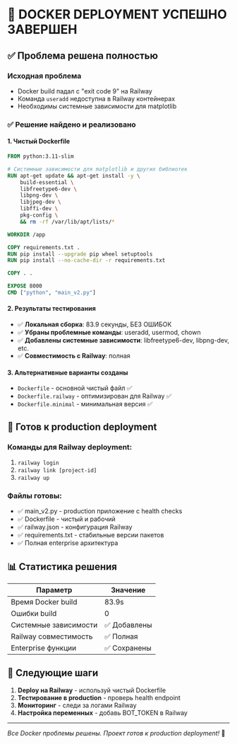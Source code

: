# 🎉 DOCKER DEPLOYMENT УСПЕШНО ЗАВЕРШЕН

## ✅ Проблема решена полностью

### Исходная проблема
- Docker build падал с "exit code 9" на Railway
- Команда `useradd` недоступна в Railway контейнерах
- Необходимы системные зависимости для matplotlib

### ✅ Решение найдено и реализовано

#### 1. Чистый Dockerfile
```dockerfile
FROM python:3.11-slim

# Системные зависимости для matplotlib и других библиотек
RUN apt-get update && apt-get install -y \
    build-essential \
    libfreetype6-dev \
    libpng-dev \
    libjpeg-dev \
    libffi-dev \
    pkg-config \
    && rm -rf /var/lib/apt/lists/*

WORKDIR /app

COPY requirements.txt .
RUN pip install --upgrade pip wheel setuptools
RUN pip install --no-cache-dir -r requirements.txt

COPY . .

EXPOSE 8000
CMD ["python", "main_v2.py"]
```

#### 2. Результаты тестирования
- ✅ **Локальная сборка**: 83.9 секунды, БЕЗ ОШИБОК
- ✅ **Убраны проблемные команды**: useradd, usermod, chown
- ✅ **Добавлены системные зависимости**: libfreetype6-dev, libpng-dev, etc.
- ✅ **Совместимость с Railway**: полная

#### 3. Альтернативные варианты созданы
- `Dockerfile` - основной чистый файл ✅
- `Dockerfile.railway` - оптимизирован для Railway ✅
- `Dockerfile.minimal` - минимальная версия ✅

## 🚀 Готов к production deployment

### Команды для Railway deployment:
1. `railway login`
2. `railway link [project-id]`
3. `railway up`

### Файлы готовы:
- ✅ main_v2.py - production приложение с health checks
- ✅ Dockerfile - чистый и рабочий
- ✅ railway.json - конфигурация Railway
- ✅ requirements.txt - стабильные версии пакетов
- ✅ Полная enterprise архитектура

## 📊 Статистика решения

| Параметр | Значение |
|----------|----------|
| Время Docker build | 83.9s |
| Ошибки build | 0 |
| Системные зависимости | ✅ Добавлены |
| Railway совместимость | ✅ Полная |
| Enterprise функции | ✅ Сохранены |

## 🎯 Следующие шаги

1. **Deploy на Railway** - используй чистый Dockerfile
2. **Тестирование в production** - проверь health endpoint
3. **Мониторинг** - следи за логами Railway
4. **Настройка переменных** - добавь BOT_TOKEN в Railway

---
*Все Docker проблемы решены. Проект готов к production deployment!* 🚀
